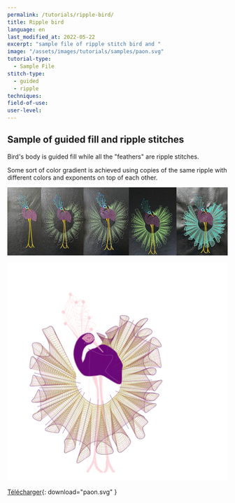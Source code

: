 ```yaml
---
permalink: /tutorials/ripple-bird/
title: Ripple bird
language: en
last_modified_at: 2022-05-22
excerpt: "sample file of ripple stitch bird and "
image: "/assets/images/tutorials/samples/paon.svg"
tutorial-type:
  - Sample File
stitch-type:
  - guided 
  - ripple
techniques:
field-of-use:
user-level:
---
```

## Sample of guided fill and ripple stitches 
Bird's body is guided fill while all the "feathers" are ripple stitches.

Some sort of color gradient is achieved using copies of the same ripple with different  colors and exponents on top of each other.

![Exemple brodé](/assets/images/tutorials/tutorial-preview-images/paons.jpg)

![Exemple svg](/assets/images/tutorials/samples/paon.svg)

[Télécharger](/assets/images/tutorials/samples/paon.svg){: download="paon.svg" }
